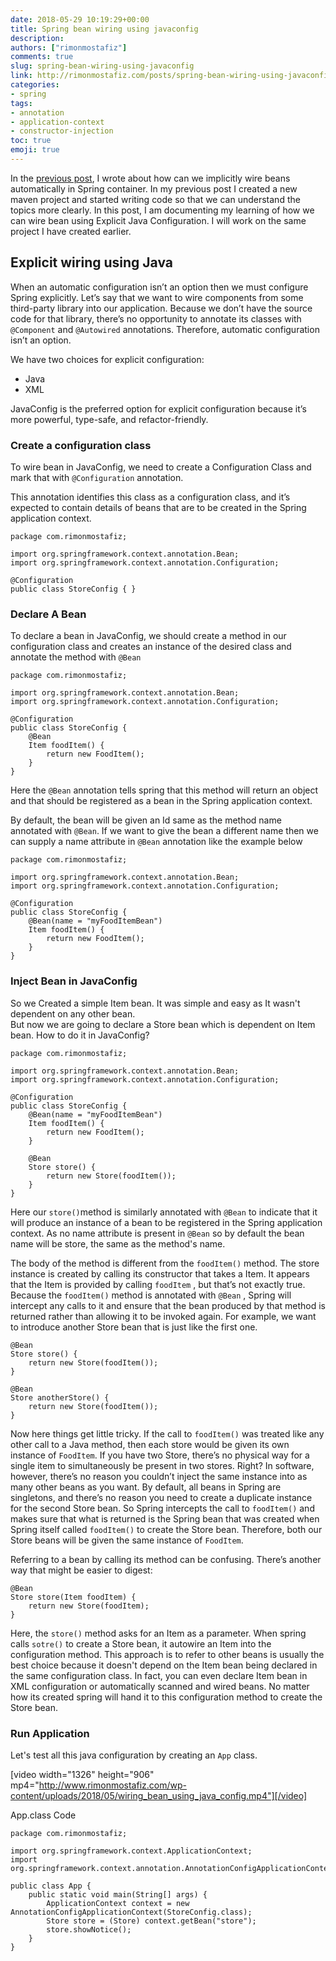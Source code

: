 ```yaml
---
date: 2018-05-29 10:19:29+00:00
title: Spring bean wiring using javaconfig
description:
authors: ["rimonmostafiz"]
comments: true
slug: spring-bean-wiring-using-javaconfig
link: http://rimonmostafiz.com/posts/spring-bean-wiring-using-javaconfig
categories:
- spring
tags:
- annotation
- application-context
- constructor-injection
toc: true
emoji: true
---
```


In the [previous post](https://www.rimonmostafiz.com/posts/auto-bean-wiring-of-spring/), I wrote about how can we implicitly wire beans automatically in Spring container. In my previous post I created a new maven project and started writing code so that we can understand the topics more clearly. In this post, I am documenting my learning of how we can wire bean using Explicit Java Configuration. I will work on the same project I have created earlier.

## Explicit wiring using Java

When an automatic configuration isn’t an option then we must configure Spring explicitly. Let’s say that we want to wire components from some third-party library into our application. Because we don’t have the source code for that library, there’s no opportunity to annotate its classes with `@Component` and `@Autowired` annotations. Therefore, automatic configuration isn’t an option.

We have two choices for explicit configuration:
* Java
* XML

JavaConfig is the preferred option for explicit configuration because it’s more powerful, type-safe, and refactor-friendly.

### Create a configuration class

To wire bean in JavaConfig, we need to create a Configuration Class and mark that with `@Configuration` annotation.

This annotation identifies this class as a configuration class, and it’s expected to contain details of beans that are to be created in the Spring application context.

    package com.rimonmostafiz;

    import org.springframework.context.annotation.Bean;
    import org.springframework.context.annotation.Configuration;

    @Configuration
    public class StoreConfig { }

### Declare A Bean
To declare a bean in JavaConfig, we should create a method in our configuration class and creates an instance of the desired class and annotate the method with `@Bean`

    package com.rimonmostafiz;

    import org.springframework.context.annotation.Bean;
    import org.springframework.context.annotation.Configuration;

    @Configuration
    public class StoreConfig {
        @Bean
        Item foodItem() {
            return new FoodItem();
        }
    }

Here the `@Bean` annotation tells spring that this method will return an object and that should be registered as a bean in the Spring application context.

By default, the bean will be given an Id same as the method name annotated with `@Bean`. If we want to give the bean a different name then we can supply a name attribute in `@Bean` annotation like the example below

    package com.rimonmostafiz;

    import org.springframework.context.annotation.Bean;
    import org.springframework.context.annotation.Configuration;

    @Configuration
    public class StoreConfig {
        @Bean(name = "myFoodItemBean")
        Item foodItem() {
            return new FoodItem();
        }
    }

### Inject Bean in JavaConfig

So we Created a simple Item bean. It was simple and easy as It wasn't dependent on any other bean.  
But now we are going to declare a Store bean which is dependent on Item bean. How to do it in JavaConfig?

    package com.rimonmostafiz;

    import org.springframework.context.annotation.Bean;
    import org.springframework.context.annotation.Configuration;

    @Configuration
    public class StoreConfig {
        @Bean(name = "myFoodItemBean")
        Item foodItem() {
            return new FoodItem();
        }

        @Bean
        Store store() {
            return new Store(foodItem());
        }
    }

Here our `store()`method is similarly annotated with `@Bean` to indicate that it will produce an instance of a bean to be registered in the Spring application context.
As no name attribute is present in `@Bean` so by default the bean name will be store, the same as the method's name.

The body of the method is different from the `foodItem()` method. The store instance is created by calling its constructor that takes a Item. It appears that the Item is provided by calling `foodItem` , but that’s not exactly true. Because the `foodItem()` method is annotated with `@Bean` , Spring will intercept any calls to it and ensure that the bean produced by that method is returned rather than allowing it to be invoked again.
For example, we want to introduce another Store bean that is just like the first one.

    @Bean
    Store store() {
        return new Store(foodItem());
    }

    @Bean
    Store anotherStore() {
        return new Store(foodItem());
    }

Now here things get little tricky. If the call to `foodItem()` was treated like any other call to a Java method, then each store would be given its own instance of `FoodItem`.
If you have two Store, there’s no physical way for a single item to simultaneously be present in two stores. Right?
In software, however, there’s no reason you couldn’t inject the same instance into as many other beans as you want. By default, all beans in Spring are singletons, and there’s no reason you need to create a duplicate instance for the second Store bean. So Spring intercepts the call to `foodItem()` and makes sure that what is returned is the Spring bean that was created when Spring itself called `foodItem()` to create the Store bean. Therefore, both our Store beans will be given the same instance of `FoodItem`.

Referring to a bean by calling its method can be confusing. There’s another way that might be easier to digest:

    @Bean
    Store store(Item foodItem) {
        return new Store(foodItem);
    }


Here, the `store()` method asks for an Item as a parameter. When spring calls `sotre()` to create a Store bean, it autowire an Item into the configuration method. This approach is to refer to other beans is usually the best choice because it doesn't depend on the Item bean being declared in the same configuration class. In fact, you can even declare Item bean in XML configuration or automatically scanned and wired beans. No matter how its created spring will hand it to this configuration method to create the Store bean.

### Run Application

Let's test all this java configuration by creating an `App` class.

[video width="1326" height="906" mp4="http://www.rimonmostafiz.com/wp-content/uploads/2018/05/wiring_bean_using_java_config.mp4"][/video]

App.class Code

    package com.rimonmostafiz;

    import org.springframework.context.ApplicationContext;
    import org.springframework.context.annotation.AnnotationConfigApplicationContext;

    public class App {
        public static void main(String[] args) {
            ApplicationContext context = new AnnotationConfigApplicationContext(StoreConfig.class);
            Store store = (Store) context.getBean("store");
            store.showNotice();
        }
    }
